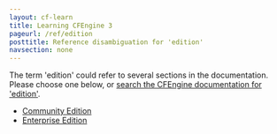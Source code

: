 ```yaml
---
layout: cf-learn
title: Learning CFEngine 3
pageurl: /ref/edition
posttitle: Reference disambiguation for 'edition'
navsection: none
---
```


The term 'edition' could refer to several sections in the documentation. Please choose one below, or
[search the CFEngine documentation for 'edition'](http://cfengine.com/docs/3.5/search.html?q=edition).

- [Community Edition](http://cfengine.com/docs/3.5/getting-started-installation.html#community-edition)
- [Enterprise Edition](http://cfengine.com/docs/3.5/getting-started-installation.html#enterprise-edition)
